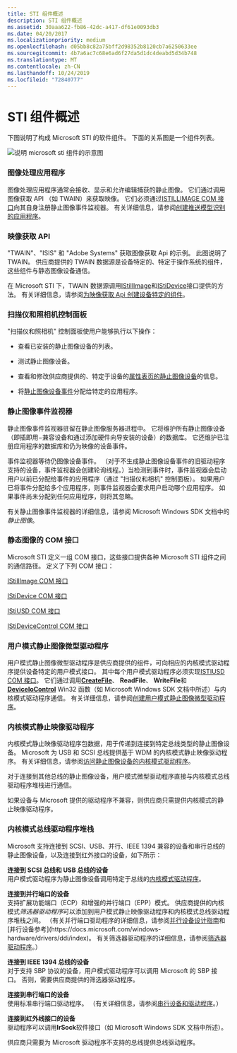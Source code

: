 ```yaml
---
title: STI 组件概述
description: STI 组件概述
ms.assetid: 30aaa622-fb86-42dc-a417-df61e0093db3
ms.date: 04/20/2017
ms.localizationpriority: medium
ms.openlocfilehash: d05bb8c82a75bff2d98352b8120cb7a6250633ee
ms.sourcegitcommit: 4b7a6ac7c68e6ad6f27da5d1dc4deabd5d34b748
ms.translationtype: MT
ms.contentlocale: zh-CN
ms.lasthandoff: 10/24/2019
ms.locfileid: "72840777"
---
```

# <a name="overview-of-sti-components"></a>STI 组件概述





下图说明了构成 Microsoft STI 的软件组件。 下面的关系图是一个组件列表。

![说明 microsoft sti 组件的示意图](images/sticomp.png)

### <a href="" id="ddk-imaging-application-si"></a>图像处理应用程序

图像处理应用程序通常会接收、显示和允许编辑捕获的静止图像。 它们通过调用图像获取 API （如 TWAIN）来获取映像。 它们必须通过[ISTILLIMAGE COM 接口](istillimage-com-interface.md)向其自身注册静止图像事件监视器。 有关详细信息，请参阅[创建推送模型识别的应用程序](creating-push-model-aware-applications.md)。

### <a href="" id="ddk-image-acquisition-api-si"></a>映像获取 API

"TWAIN"、"ISIS" 和 "Adobe Systems" 获取图像获取 Api 的示例。 此图说明了 TWAIN。 供应商提供的 TWAIN 数据源是设备特定的、特定于操作系统的组件，这些组件与静态图像设备通信。

在 Microsoft STI 下，TWAIN 数据源调用[IStillImage](istillimage-com-interface.md)和[IStiDevice](istidevice-com-interface.md)接口提供的方法。 有关详细信息，请参阅[为映像获取 Api 创建设备特定的组件](creating-device-specific-components-for-image-acquisition-apis.md)。

### <a href="" id="ddk-scanners-and-cameras-control-panel-si"></a>扫描仪和照相机控制面板

"扫描仪和照相机" 控制面板使用户能够执行以下操作：

-   查看已安装的静止图像设备的列表。

-   测试静止图像设备。

-   查看和修改供应商提供的、特定于设备的[属性表页的静止图像设备](property-sheet-pages-for-still-image-devices.md)的信息。

-   将[静止图像设备事件](still-image-device-events.md)分配给特定的应用程序。

### <a href="" id="ddk-still-image-event-monitor-si"></a>静止图像事件监视器

静止图像事件监视器驻留在静止图像服务器进程中。 它将维护所有静止图像设备（即插即用−兼容设备和通过添加硬件向导安装的设备）的数据库。 它还维护已注册应用程序的数据库和仍为映像的设备事件。

事件监视器等待仍图像设备事件。 （对于不生成静止图像设备事件的旧驱动程序支持的设备，事件监视器会创建轮询线程。）当检测到事件时，事件监视器会启动用户以前已分配给事件的应用程序（通过 "扫描仪和相机" 控制面板）。 如果用户已将事件分配给多个应用程序，则事件监视器会要求用户启动哪个应用程序。 如果事件尚未分配到任何应用程序，则将其忽略。

有关静止图像事件监视器的详细信息，请参阅 Microsoft Windows SDK 文档中的*静止图像*。

### <a href="" id="ddk-com-interfaces-for-still-image-si"></a>静态图像的 COM 接口

Microsoft STI 定义一组 COM 接口，这些接口提供各种 Microsoft STI 组件之间的通信路径。 定义了下列 COM 接口：

[IStillImage COM 接口](istillimage-com-interface.md)

[IStiDevice COM 接口](istidevice-com-interface.md)

[IStiUSD COM 接口](istiusd-com-interface.md)

[IStiDeviceControl COM 接口](istidevicecontrol-com-interface.md)

### <a href="" id="ddk-user-mode-still-image-minidrivers-si"></a>用户模式静止图像微型驱动程序

用户模式静止图像微型驱动程序是供应商提供的组件，可向相应的内核模式驱动程序提供设备特定的用户模式接口。 其中每个用户模式驱动程序必须实现[ISTIUSD COM 接口](istiusd-com-interface.md)。 它们通过调用[**CreateFile**](https://docs.microsoft.com/windows/desktop/api/fileapi/nf-fileapi-createfilea)、 **ReadFile**、 **WriteFile**和[**DeviceIoControl**](https://docs.microsoft.com/windows/desktop/api/ioapiset/nf-ioapiset-deviceiocontrol) Win32 函数（如 Microsoft Windows SDK 文档中所述）与内核模式驱动程序通信。 有关详细信息，请参阅[创建用户模式静止图像微型驱动程序](creating-a-user-mode-still-image-minidriver.md)。

### <a href="" id="ddk-kernel-mode-still-image-drivers-si"></a>内核模式静止映像驱动程序

内核模式静止映像驱动程序包数据，用于传递到连接到特定总线类型的静止图像设备。 Microsoft 为 USB 和 SCSI 总线提供基于 WDM 的内核模式静止映像驱动程序。 有关详细信息，请参阅[访问静止图像设备的内核模式驱动程序](accessing-kernel-mode-drivers-for-still-image-devices.md)。

对于连接到其他总线的静止图像设备，用户模式微型驱动程序直接与内核模式总线驱动程序堆栈进行通信。

如果设备与 Microsoft 提供的驱动程序不兼容，则供应商只需提供内核模式的静止映像驱动程序。

### <a href="" id="ddk-kernel-mode-bus-driver-stacks-si"></a>内核模式总线驱动程序堆栈

Microsoft 支持连接到 SCSI、USB、并行、IEEE 1394 兼容的设备和串行总线的静止图像设备，以及连接到红外接口的设备，如下所示：

<a href="" id="devices-connected-to-scsi-and-usb-buses"></a>**连接到 SCSI 总线和 USB 总线的设备**  
用户模式驱动程序为静止图像设备调用特定于总线的[内核模式驱动程序](accessing-kernel-mode-drivers-for-still-image-devices.md)。

<a href="" id="devices-connected-to-a-parallel-port"></a>**连接到并行端口的设备**  
支持扩展功能端口（ECP）和增强的并行端口（EPP）模式。 供应商提供的内核模式*筛选器驱动程序*可以添加到用户模式静止映像驱动程序和内核模式总线驱动程序堆栈之间。 （有关并行端口驱动程序的详细信息，请参阅[并行设备设计指南](https://docs.microsoft.com/previous-versions/ff544263(v=vs.85))和[并行设备参考](https://docs.microsoft.com/windows-hardware/drivers/ddi/index)。 有关筛选器驱动程序的详细信息，请参阅[筛选器驱动程序](https://docs.microsoft.com/windows-hardware/drivers/kernel/filter-drivers)。）

<a href="" id="devices-connected-to-an-ieee-1394-bus"></a>**连接到 IEEE 1394 总线的设备**  
对于支持 SBP 协议的设备，用户模式驱动程序可以调用 Microsoft 的 SBP 接口。 否则，需要供应商提供的筛选器驱动程序。

<a href="" id="devices-connected-to-a-serial-port"></a>**连接到串行端口的设备**  
使用标准串行端口驱动程序。 （有关详细信息，请参阅[串行设备和驱动程序](https://docs.microsoft.com/previous-versions/ff547451(v=vs.85))。）

<a href="" id="devices-connected-to-an-infrared-interface"></a>**连接到红外线接口的设备**  
驱动程序可以调用**IrSock**软件接口（如 Microsoft Windows SDK 文档中所述）。

供应商只需要为 Microsoft 驱动程序不支持的总线提供总线驱动程序。

 

 




